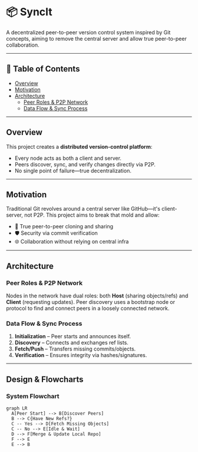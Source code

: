 # 📦 SyncIt

A decentralized peer-to-peer version control system inspired by Git concepts, aiming to remove the central server and allow true peer-to-peer collaboration.

---

## 🎯 Table of Contents

- [Overview](#overview)  
- [Motivation](#motivation)  
- [Architecture](#architecture)  
  - [Peer Roles & P2P Network](#peer-roles--p2p-network)  
  - [Data Flow & Sync Process](#data-flow--sync-process)  

---

## Overview

This project creates a **distributed version-control platform**:  
- Every node acts as both a client and server.  
- Peers discover, sync, and verify changes directly via P2P.  
- No single point of failure—true decentralization.

---

## Motivation

Traditional Git revolves around a central server like GitHub—it's client-server, not P2P. This project aims to break that mold and allow:

- 🔗 True peer-to-peer cloning and sharing  
- 🛡️ Security via commit verification  
- 🌐 Collaboration without relying on central infra  

---

## Architecture

### Peer Roles & P2P Network

Nodes in the network have dual roles: both **Host** (sharing objects/refs) and **Client** (requesting updates). Peer discovery uses a bootstrap node or protocol to find and connect peers in a loosely connected network.

### Data Flow & Sync Process

1. **Initialization** – Peer starts and announces itself.
2. **Discovery** – Connects and exchanges ref lists.
3. **Fetch/Push** – Transfers missing commits/objects.
4. **Verification** – Ensures integrity via hashes/signatures.

---

## Design & Flowcharts

### System Flowchart

```flow
graph LR
  A[Peer Start] --> B[Discover Peers]
  B --> C{Have New Refs?}
  C -- Yes --> D[Fetch Missing Objects]
  C -- No --> E[Idle & Wait]
  D --> F[Merge & Update Local Repo]
  F --> E
  E --> B
